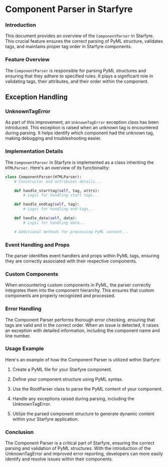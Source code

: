 # Component Parser in Starfyre

### Introduction
This document provides an overview of the `ComponentParser` in Starfyre. This crucial feature ensures the correct parsing of PyML structure, validates tags, and maintains proper tag order in Starfyre components.

### Feature Overview
The `ComponentParser` is responsible for parsing PyML structures and ensuring that they adhere to specified rules. It plays a significant role in validating tags, their attributes, and their order within the component.

## Exception Handling

### UnknownTagError
As part of this improvement, an `UnknownTagError` exception class has been introduced. This exception is raised when an unknown tag is encountered during parsing. It helps identify which component had the unknown tag, making debugging and troubleshooting easier.

### Implementation Details
The `ComponentParser` in Starfyre is implemented as a class inheriting the `HTMLParser`. Here's an overview of its functionality:
```python
class ComponentParser(HTMLParser):
    # Constructor and attributes details...

    def handle_starttag(self, tag, attrs):
        # Logic for handling start tags...

    def handle_endtag(self, tag):
        # Logic for handling end tags...

    def handle_data(self, data):
        # Logic for handling data...

    # Additional methods for processing PyML content...

```
### Event Handling and Props
The parser identifies event handlers and props within PyML tags, ensuring they are correctly associated with their respective components.

### Custom Components
When encountering custom components in PyML, the parser correctly integrates them into the component hierarchy. This ensures that custom components are properly recognized and processed.

### Error Handling
The Component Parser performs thorough error checking, ensuring that tags are valid and in the correct order. When an issue is detected, it raises an exception with detailed information, including the component name and line number.

### Usage Example
Here's an example of how the Component Parser is utilized within Starfyre:

1) Create a PyML file for your Starfyre component.

2) Define your component structure using PyML syntax.

3) Use the RootParser class to parse the PyML content of your component.

4) Handle any exceptions raised during parsing, including the UnknownTagError.

5) Utilize the parsed component structure to generate dynamic content within your Starfyre application.

### Conclusion
The Component Parser is a critical part of Starfyre, ensuring the correct parsing and validation of PyML structures. With the introduction of the UnknownTagError and improved error reporting, developers can more easily identify and resolve issues within their components.